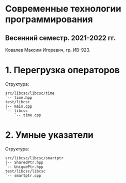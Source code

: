 # Современные технологии программирования

## Весенний семестр. 2021-2022 гг.

Ковалев Максим Игоревич, гр. ИВ-923.

# 1. Перегрузка операторов

Структура:
```
src/libcsc/libcsc/time
`-- time.hpp
test/libcsc
|-- main.cpp
`-- libcsc
    `-- time.cpp
```

# 2. Умные указатели

Структура:
```
src/libcsc/libcsc/smartptr
|-- SharedPtr.hpp
`-- UniquePtr.hpp
test/libcsc/libcsc
`-- smartptr.cpp
```